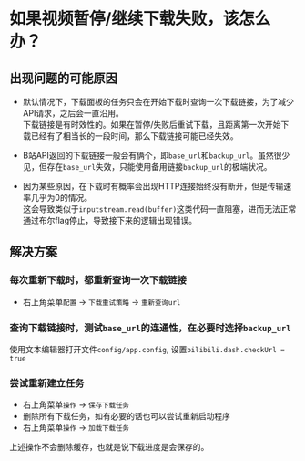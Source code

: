 # 如果视频暂停/继续下载失败，该怎么办？

## 出现问题的可能原因  
+ 默认情况下，下载面板的任务只会在开始下载时查询一次下载链接，为了减少API请求，之后会一直沿用。  
下载链接是有时效性的。如果在暂停/失败后重试下载，且距离第一次开始下载已经有了相当长的一段时间，那么下载链接可能已经失效。  

+ B站API返回的下载链接一般会有俩个，即`base_url`和`backup_url`。虽然很少见，但存在`base_url`失效，只能使用备用链接`backup_url`的极端状况。  

+ 因为某些原因，在下载时有概率会出现HTTP连接始终没有断开，但是传输速率几乎为0的情况。  
这会导致类似于`inputstream.read(buffer)`这类代码一直阻塞，进而无法正常通过布尔flag停止，导致接下来的逻辑出现错误。  

## 解决方案  
### 每次重新下载时，都重新查询一次下载链接
+ 右上角菜单`配置` -> `下载重试策略` -> `重新查询url` 

### 查询下载链接时，测试`base_url`的连通性，在必要时选择`backup_url`
使用文本编辑器打开文件`config/app.config`, 设置`bilibili.dash.checkUrl = true`

### 尝试重新建立任务
+ 右上角菜单`操作` -> `保存下载任务`
+ 删除所有下载任务，如有必要的话也可以尝试重新启动程序
+ 右上角菜单`操作` -> `加载下载任务`

上述操作不会删除缓存，也就是说下载进度是会保存的。  
